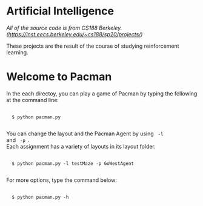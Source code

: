 # Artificial Intelligence  
  
_All of the source code is from CS188 Berkeley._
_(https://inst.eecs.berkeley.edu/~cs188/sp20/projects/)_  

These projects are the result of the course of studying reinforcement learning.  

# Welcome to Pacman
In the each directoy, you can play a game of Pacman by typing the following at the command line:
<pre>
  <code>
  $ python pacman.py
  </code>
</pre> 
You can change the layout and the Pacman Agent by using <code> -l </code> and <code> -p </code>.  
Each assignment has a variety of layouts in its layout folder.
<pre>
  <code>
  $ python pacman.py -l testMaze -p GoWestAgent
  </code>
</pre>
For more options, type the command below:
<pre>
  <code>
  $ python pacman.py -h
  </code>
</pre>